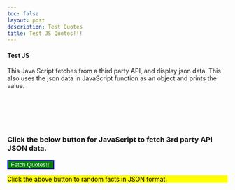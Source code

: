 ```yaml
---
toc: false
layout: post
description: Test Quotes
title: Test JS Quotes!!!
---
```


#### Test JS
This Java Script fetches from a third party API, and display json data. This also uses the json data in JavaScript function as an object and prints the value. 

<br/><br/><br/><br/>


### Click the below button for JavaScript to fetch 3rd party API JSON data.

<button name="button" onclick="fetchQuotes()" style="background-color:green; border-color:blue; color:white">Fetch Quotes!!!</button>
<br/>

<p id="tips" style="background-color:yellow; color:black">Click the above button to random facts in JSON format.</p>

<script>
async function fetchQuotes() {
	
const url = 'https://andruxnet-random-famous-quotes.p.rapidapi.com/?cat=famous&count=10';
const options = {
	method: 'GET',
	headers: {
		'X-RapidAPI-Key': '61c6a629f7msh3c7c0f786cc7e20p158b5bjsnea9db1f03bc5',
		'X-RapidAPI-Host': 'andruxnet-random-famous-quotes.p.rapidapi.com'
	}
};

try {
	const response = await fetch(url, options);
	const result = await response.text();
	console.log(result);
	document.getElementById('tips').innerHTML = result;
} catch (error) {
	console.error(error);
}  
}

</script>

